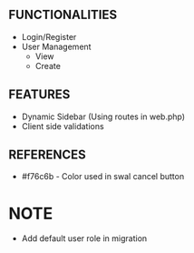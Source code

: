 ## FUNCTIONALITIES
* Login/Register
* User Management
	* View
	* Create

## FEATURES
* Dynamic Sidebar (Using routes in web.php)
* Client side validations

## REFERENCES
* #f76c6b - Color used in swal cancel button

# NOTE
* Add default user role in migration
